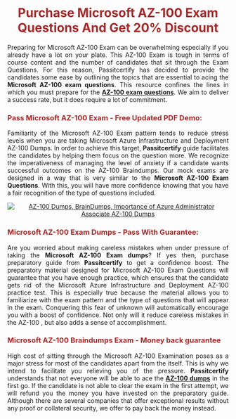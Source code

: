 <meta CHARSET="UTF-8"/>
<h1 style="color:brown;text-align:center;">Purchase Microsoft AZ-100 Exam Questions And Get 20% Discount</h1>

<p style="text-align:justify">Preparing for Microsoft  AZ-100 Exam can be overwhelming especially if you already have a lot on your plate. This AZ-100 Exam is tough in terms of course content and the number of candidates that sit through the Exam Questions. For this reason, Passitcertify has decided to provide the candidates some ease by outlining the topics that are essential to acing the <strong>Microsoft AZ-100 exam questions</strong>. This resource confines the lines in which you must prepare for the <a href="https://www.passitcertify.com/microsoft/az-100-questions.html"><strong> AZ-100 exam questions</strong></a>. We aim to deliver a success rate, but it does require a lot of commitment.</p>

<h3 style="color:brown;text-align:left;">Pass Microsoft AZ-100 Exam - Free Updated PDF Demo:</h3>

<p style="text-align:justify">Familiarity of the Microsoft AZ-100 Exam pattern tends to reduce stress levels when you are taking Microsoft Azure Infrastructure and Deployment AZ-100 Dumps. In order to achieve this target, <strong>Passitcertify</strong> guide facilitates the candidates by helping them focus on the question more. We recognize the imperativeness of managing the level of anxiety if a candidate wants successful outcomes on the AZ-100 Braindumps. Our mock exams are designed in a way that is very similar to the <strong>Microsoft AZ-100 Exam Questions</strong>. With this, you will have more confidence knowing that you have a fair recognition of the type of questions included.</p>

<p style="text-align: center;"><a href="https://www.passitcertify.com/microsoft/az-100-questions.html" rel="NOFOLLOW"><img alt="AZ-100 Dumps, BrainDumps, Importance of Azure Administrator Associate AZ-100 Dumps" src="https://bit.ly/2ToUvun" /></a></p>

<h3 style="color:brown;text-align:left;">Microsoft AZ-100 Exam Dumps - Pass With Guarantee:</h3>

<p style="text-align:justify">Are you worried about making careless mistakes when under pressure of taking the <strong>Microsoft AZ-100 Exam dumps</strong>? If yes then, purchase preparatory guide from <strong>Passitcertify</strong> to get a confidence boost. The preparatory material designed for Microsoft AZ-100 Exam Questions will guarantee that you have enough practice, which ensures that the candidate gets rid of the Microsoft Azure Infrastructure and Deployment AZ-100 practice test. This is especially true because the material allows you to familiarize with the exam pattern and the type of questions that will appear in the exam. Conquering this fear of unknown will automatically encourage you with a boost of confidence. Not only will it reduce careless mistakes in the AZ-100 , but also adds a sense of accomplishment.</p>

<h3 style="color:brown;text-align:left;">Microsoft AZ-100 Braindumps Exam - Money back guarantee</h3>

<p style="text-align:justify">High cost of sitting through the Microsoft AZ-100 Examination poses as a major stress for most of the candidates apart from the  itself. This is why we intend to facilitate you relieving you of the pressure. <strong>Passitcertify</strong> understands that not everyone will be able to ace the <strong><a href="https://www.passitcertify.com/microsoft/az-100-questions.html">AZ-100 dumps</a></strong> in the first go. If the candidate is not able to clear the exam in the first attempt, we will refund you the money you have invested on the preparatory guide. Although there are several companies that offer exceptional results without any proof or collateral security, we offer to pay back the money instead.</p>
